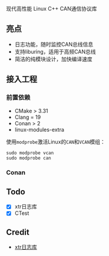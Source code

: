 现代高性能 Linux C++ CAN通信协议库

## 亮点

- 日志功能，随时监控CAN总线信息
- 支持liburing，适用于高频CAN总线
- 简洁的纯模块设计，加快编译速度

## 接入工程

### 前置依赖

- CMake > 3.31
- Clang = 19
- Conan > 2
- linux-modules-extra

使用`modprobe`激活Linux的`CAN`和`VCAN`模组：

```shell
sudo modprobe vcan
sudo modprobe can
```

### Conan

## Todo

- [x] xtr日志库
- [x] CTest

## Credit

- [xtr日志库](https://github.com/choll/xtr)